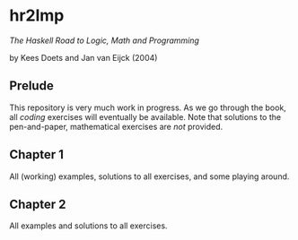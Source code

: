 # hr2lmp
*The Haskell Road to Logic, Math and Programming*

by Kees Doets and Jan van Eijck (2004)

## Prelude
This repository is very much work in progress. As we go through the book, all
*coding* exercises will eventually be available. Note that solutions to the
pen-and-paper, mathematical exercises are *not* provided.

## Chapter 1
All (working) examples, solutions to all exercises, and some playing around.

## Chapter 2
All examples and solutions to all exercises.
